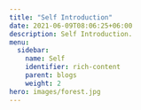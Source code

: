 ```yaml
---
title: "Self Introduction"
date: 2021-06-09T08:06:25+06:00
description: Self Introduction.
menu:
  sidebar:
    name: Self
    identifier: rich-content
    parent: blogs
    weight: 2
hero: images/forest.jpg
---
```


<!--
## Summary
- Name : Haru Kaneko
- 所属 : 九州工業大学
- 学年 : Master 2nd
- 生年 : 1997
- 出身 : Fukuoka
- Language: python(laravel), PHP, javascript/HTML/CSS, java
- Hobby : Play game(OverWatach, Minecraft), 適当なweb作る
- 一人称 : Boku
- 主な靴 : スニーカー

## 研究内容 -->

